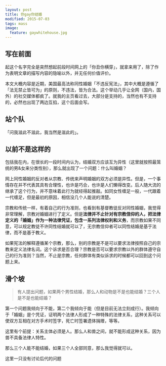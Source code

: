 ```yaml
---
layout: post
title: 你gay你结婚
modified: 2015-07-03
tags: mass
image:
  feature: gaywhitehouse.jpg
---
```


## 写在前面

起这个名字完全是突然想起前段时间网上的「你丑你横穿」，就拿来用了，除了作为表明文章的描写内容的隐喻以外，并无任何价值评价。

本文大概内容是近期，美国最高法称同性婚姻「不违反宪法」，其中大概是遵循了「法无禁止皆可为」的原则，不违法，皆为合法。这个举动几乎让全网（国内，国外）的社交媒体都疯了。就我的主页看过去，大部分是支持的，当然也有不支持的，必然也出现了两边互掐，这个后面会写。

## 站个队

「问我滋此不滋此，我当然是滋此的」。

## 以前不是这样的

包括我在内，在很长的一段时间内认为，结婚双方应该互为异性（这里就按照最笼统的男&女来分类性别），那么就出现了一个问题：什么叫婚姻？

网上同性婚姻的反对者从宗教、传统来声明婚姻的双方必须是异性。但是，一个事情存在并不代表其具有合理性，也许是巧合，也许是人们懒得改变。后人随大流的继承了这个行为，并不意味着此行为就经得起推敲。如同女性缠足一般，一代跟着一代缠足，但是最初的原因，相信没几个人能说的清楚。

宗教和传统一样，有着自己的行为准则，也看到有基督教徒反对同性婚姻，我觉得非常理解，宗教对婚姻进行了定义。但是**法律并不止针对有宗教信仰的人，把法律定义的「婚姻」作为一种法律凭证，包含一系列法律权利和义务**，而宗教如果不同意，可以规定教徒不许同性结婚就可以了，无宗教信仰者可以同性结婚是基于法律，而不是基于教义。

如果宪法的解释遵循某个宗教，那么，别的宗教是不是可以要求法律按照自己的宗教来定义法律名词。这个诉求是否合理？宗教是否可以要求宗教以外的群体遵守自己的行为准则？当然，不止是宗教，任何群体有类似诉求的时候都可以回到这个问题上来。

## 滑个坡

>有人提出问题，如果两个男性结婚，那么人和动物是不是也能结婚？三个人是不是也能结婚？

第一个问题我倾向于不能，第二个我倾向于能（但是目前无法立刻成行）。我倾向于「婚姻」是个凭证，证明两个法律人形成了一种特殊的法律关系，这种关系可以使双方互相在对方手术时签字，死亡时签署遗体捐赠，等等。

这里有个前提：关系主体必须是人。那么人和兽之间，就不能形成这种关系，因为兽不具备法律人特性。

那么三个人能不能结婚，如果三个人全部同意，那么我觉得就可以。

这里一只没有讨论后代的问题